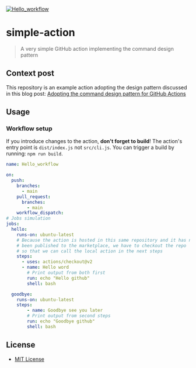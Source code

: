 [![Hello_workflow](https://github.com/dungtran09/github-actions/actions/workflows/actions.yaml/badge.svg)](https://github.com/dungtran09/github-actions/actions/workflows/actions.yaml)

# simple-action

> A very simple GitHub action implementing the command design pattern

## Context post

This repository is an example action adopting the design pattern discussed in this blog post: [Adopting the command design pattern for GitHub Actions](https://blog.bassemdy.com/2021/04/05/github/actions/design-patterns/command/best-practices/adopt-command-pattern-for-actions.html)

## Usage

### Workflow setup

If you introduce changes to the action, **don't forget to build**! The action's entry point is `dist/index.js` not `src/cli.js`. You can trigger a build by running: `npm run build`.

```yaml
name: Hello_workflow

on:
  push:
    branches:
      - main
    pull_request:
      branches:
        - main
    workflow_dispatch:
# Jobs simulation
jobs:
  hello:
    runs-on: ubuntu-latest
    # Because the action is hosted in this same repository and it has not
    # been published to the marketplace, we have to checkout the repo
    # so that we can call the local action in the next steps
    steps:
      - uses: actions/checkout@v2
      - name: Hello word
        # Print output from both first
        run: echo "Hello github"
        shell: bash

  goodbye:
    runs-on: ubuntu-latest
    steps:
        - name: Goodbye see you later
        # Print output from second steps
        run: echo "Goodbye github"
        shell: bash

```

## License

- [MIT License](./LICENSE)
